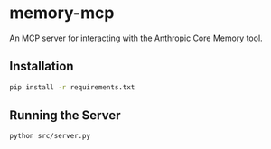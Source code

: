 # memory-mcp

An MCP server for interacting with the Anthropic Core Memory tool.

## Installation

```bash
pip install -r requirements.txt
```

## Running the Server

```bash
python src/server.py
```
